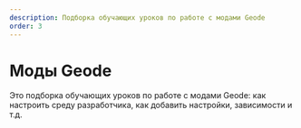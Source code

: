```yaml
---
description: Подборка обучающих уроков по работе с модами Geode
order: 3
---
```


# Моды Geode

Это подборка обучающих уроков по работе с модами Geode: как настроить среду разработчика, как добавить настройки, зависимости и т.д.

